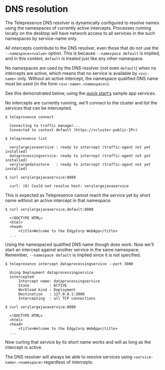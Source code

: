 # DNS resolution

The Telepresence DNS resolver is dynamically configured to resolve names using the namespaces of currently active intercepts. Processes running locally on the desktop will have network access to all services in the such namespaces by service-name only.

All intercepts contribute to the DNS resolver, even those that do not use the `--namespace=<value>` option. This is because `--namespace default` is implied, and in this context, `default` is treated just like any other namespace.

No namespaces are used by the DNS resolver (not even `default`) when no intercepts are active, which means that no service is available by `<svc-name>` only. Without an active intercept, the namespace qualified DNS name must be used (in the form `<svc-name>.<namespace>`).

See this demonstrated below, using the [quick start's](../../quick-start/) sample app services.

No intercepts are currently running, we'll connect to the cluster and list the services that can be intercepted.

```
$ telepresence connect

  Connecting to traffic manager...
  Connected to context default (https://<cluster-public-IP>)

$ telepresence list

  verylargejavaservice : ready to intercept (traffic-agent not yet installed)
  dataprocessingservice: ready to intercept (traffic-agent not yet installed)
  verylargedatastore   : ready to intercept (traffic-agent not yet installed)

$ curl verylargejavaservice:8080

  curl: (6) Could not resolve host: verylargejavaservice

```

This is expected as Telepresence cannot reach the service yet by short name without an active intercept in that namespace.

```
$ curl verylargejavaservice.default:8080

  <!DOCTYPE HTML>
  <html>
  <head>
      <title>Welcome to the EdgyCorp WebApp</title>
  ...
```

Using the namespaced qualified DNS name though does work.
Now we'll start an intercept against another service in the same namespace. Remember, `--namespace default` is implied since it is not specified.

```
$ telepresence intercept dataprocessingservice --port 3000

  Using Deployment dataprocessingservice
  intercepted
      Intercept name: dataprocessingservice
      State         : ACTIVE
      Workload kind : Deployment
      Destination   : 127.0.0.1:3000
      Intercepting  : all TCP connections

$ curl verylargejavaservice:8080

  <!DOCTYPE HTML>
  <html>
  <head>
      <title>Welcome to the EdgyCorp WebApp</title>
  ...
```

Now curling that service by its short name works and will as long as the intercept is active.

The DNS resolver will always be able to resolve services using `<service-name>.<namespace>` regardless of intercepts.
